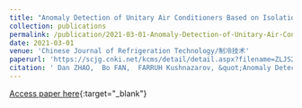```yaml
---
title: "Anomaly Detection of Unitary Air Conditioners Based on Isolation Forest Method/基于孤立森林方法的单元式空调器异常检测"
collection: publications
permalink: /publication/2021-03-01-Anomaly-Detection-of-Unitary-Air-Conditioners-Based-on-Isolation-Forest-Method
date: 2021-03-01
venue: 'Chinese Journal of Refrigeration Technology/制冷技术'
paperurl: 'https://scjg.cnki.net/kcms/detail/detail.aspx?filename=ZLJS202103007&dbcode=CJFQ&dbname=CJFD2021&v='
citation: ' Dan ZHAO,  Bo FAN,  FARRUH Kushnazarov, &quot;Anomaly Detection of Unitary Air Conditioners Based on Isolation Forest Method/基于孤立森林方法的单元式空调器异常检测.&quot; Chinese Journal of Refrigeration Technology/制冷技术, 2021.'
---
```

[Access paper here](https://scjg.cnki.net/kcms/detail/detail.aspx?filename=ZLJS202103007&dbcode=CJFQ&dbname=CJFD2021&v=){:target="_blank"}

